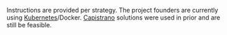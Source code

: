 

Instructions are provided per strategy. The project founders are currently using [Kubernetes](kubernetes/README.md)/Docker.   [Capistrano](capistrano/README.md) solutions were used in prior and are still be feasible.
